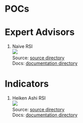 # POCs

# Expert Advisors


1. Naive RSI <br>
    [![](https://img.shields.io/badge/state-wip-red)](Expert%20Advisor/Naive%20RSI%20EA)<br>
    Source: [source directory](EA/Naive%20RSI%20EA/src/)<br>
    Docs: [documentation directory](EA/Naive%20RSI%20EA/docs/)<br>





# Indicators

1. Heiken Ashi RSI  <br>
    [![](https://img.shields.io/badge/state-wip-red)](Indicator%20Advisor/Heiken%20Ashi%20RSI)<br>
    Source: [source directory](Indicators/Heiken%20Ashi%20RSI/src/)<br>
    Docs: [documentation directory](Indicators/Heiken%20Ashi%20RSI/docs/)<br>
